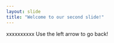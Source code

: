 ```yaml
---
layout: slide
title: "Welcome to our second slide!"
---
```

xxxxxxxxxx
Use the left arrow to go back!
